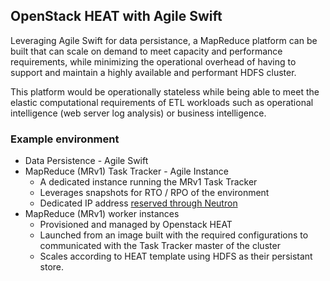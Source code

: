 ## OpenStack HEAT with Agile Swift

Leveraging Agile Swift for data persistance, a MapReduce platform can be built that can scale on demand to meet capacity and performance requirements, while minimizing the operational overhead of having to support and maintain a highly available and performant HDFS cluster.

This platform would be operationally stateless while being able to meet the elastic computational requirements of ETL workloads such as operational intelligence (web server log analysis) or business intelligence.


### Example environment

* Data Persistence - Agile Swift
* MapReduce (MRv1) Task Tracker - Agile Instance
    * A dedicated instance running the MRv1 Task Tracker
    * Leverages snapshots for RTO / RPO of the environment
    * Dedicated IP address [reserved through Neutron](http://kb.internap.com/bare-metal/adding-additional-ips-to-a-vm/)
* MapReduce (MRv1) worker instances
    * Provisioned and managed by Openstack HEAT
    * Launched from an image built with the required configurations to communicated with the Task Tracker master of the cluster
    * Scales according to HEAT template using HDFS as their persistant store.

